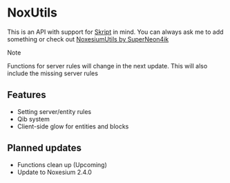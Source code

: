 # NoxUtils
This is an API with support for [Skript](https://github.com/SkriptLang/Skript) in mind. You can always ask me to add something or check out [NoxesiumUtils by SuperNeon4ik](https://github.com/SuperNeon4ik/NoxesiumUtils/tree/master)

> [!NOTE]
> Functions for server rules will change in the next update. This will also include the missing server rules

## Features
- Setting server/entity rules
- Qib system
- Client-side glow for entities and blocks

## Planned updates
- Functions clean up (Upcoming)
- Update to Noxesium 2.4.0

